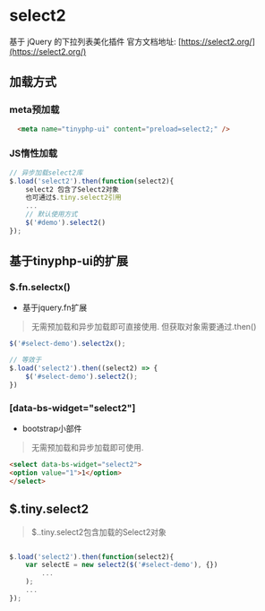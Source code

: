 select2 
====
基于 jQuery 的下拉列表美化插件 
官方文档地址: [https://select2.org/](https://select2.org/)

## 加载方式
### meta预加载   
 
```html
  <meta name="tinyphp-ui" content="preload=select2;" />
```

### JS惰性加载   

```javascript
// 异步加载select2库
$.load('select2').then(function(select2){
    select2 包含了Select2对象
    也可通过$.tiny.select2引用
    ...
    // 默认使用方式
    $('#demo').select2()
});
```

## 基于tinyphp-ui的扩展

### $.fn.selectx()

* 基于jquery.fn扩展
> 无需预加载和异步加载即可直接使用. 但获取对象需要通过.then()

```javascript
$('#select-demo').select2x();

// 等效于
$.load('select2').then((select2) => {
    $('#select-demo').select2();
})

```

### [data-bs-widget="select2"]

* bootstrap小部件
> 无需预加载和异步加载即可使用.  

```html
<select data-bs-widget="select2">
<option value="1">1</option>
</select>

```


## $.tiny.select2
> $..tiny.select2包含加载的Select2对象

```javascript

$.load('select2').then(function(select2){
    var selectE = new select2($('#select-demo'), {})
        ...
    );
    ...
});
```